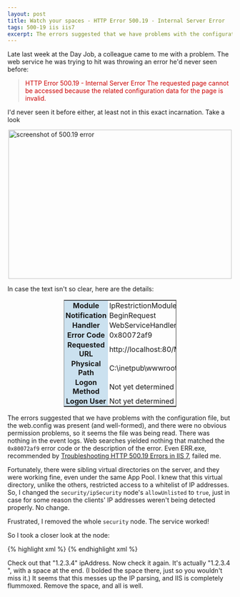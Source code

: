 ```yaml
---
layout: post
title: Watch your spaces - HTTP Error 500.19 - Internal Server Error
tags: 500-19 iis iis7
excerpt: The errors suggested that we have problems with the configuration file, but the web.config was present (and well-formed), and there were no obvious permission problems, so it seems the file was being read. There was nothing in the event logs. Web searches yielded nothing that matched the `0x80072af9` error code or the description of the error. Even ERR.exe, recommended by <a href="http://blogs.iis.net/webtopics/archive/2010/03/08/troubleshooting-http-500-19-errors-in-iis-7.aspx">Troubleshooting HTTP 500.19 Errors in IIS 7</a>, failed me.
---
```


Late last week at the Day Job, a colleague came to me with a problem. The web service he was trying to hit was throwing an error he'd never seen before:

<blockquote style="color:#CC0000;">
HTTP Error 500.19 - Internal Server Error
The requested page cannot be accessed because the related configuration data for the page is invalid.
</blockquote>

I'd never seen it before either, at least not in this exact incarnation. Take a look

<a href="{{ site.image_dir }}/500-191-internal-server-error.png"><img style="display: block; margin-left: auto; margin-right: auto;" src="{{ site.image_dir }}/500-191-internal-server-error-small.png" alt="screenshot of 500.19 error" width="500" height="334" /></a>

In case the text isn't so clear, here are the details:

<table align="center" border="1" style="border-collapse:collapse;border:1p black;width:50%;margin-left:25%;margin-right:25%;">
<col style="background-color:#CBE1EF;" />
<tr><th style="border:none;padding:1px 3px;">Module</th><td style="border:none;padding:1px 3px;">IpRestrictionModule</td></tr>
<tr><th style="border:none;padding:1px 3px;">Notification</th><td style="border:none;padding:1px 3px;">BeginRequest</td></tr>
<tr><th style="border:none;padding:1px 3px;">Handler</th><td style="border:none;padding:1px 3px;">WebServiceHandlerFactory-Integrated-4.0</td></tr>
<tr><th style="border:none;padding:1px 3px;">Error Code</th><td style="border:none;padding:1px 3px;">0x80072af9</td></tr>
<tr><th style="border:none;padding:1px 3px;">Requested URL</th><td style="border:none;padding:1px 3px;">http://localhost:80/My.Virtual.Directory/Service.asmx</td></tr>
<tr><th style="border:none;padding:1px 3px;">Physical Path</th><td style="border:none;padding:1px 3px;">C:\inetpub\wwwroot\My.Virtual.Directory\Service.asmx</td></tr>
<tr><th style="border:none;padding:1px 3px;">Logon Method</th><td style="border:none;padding:1px 3px;">Not yet determined</td></tr>
<tr><th style="border:none;padding:1px 3px;">Logon User</th><td style="border:none;padding:1px 3px;">Not yet determined</td></tr>
</table>

The errors suggested that we have problems with the configuration file, but the web.config was present (and well-formed), and there were no obvious permission problems, so it seems the file was being read. There was nothing in the event logs. Web searches yielded nothing that matched the <code>0x80072af9</code> error code or the description of the error. Even ERR.exe, recommended by <a href="http://blogs.iis.net/webtopics/archive/2010/03/08/troubleshooting-http-500-19-errors-in-iis-7.aspx">Troubleshooting HTTP 500.19 Errors in IIS 7</a>, failed me.

Fortunately, there were sibling virtual directories on the server, and they were working fine, even under the same App Pool. I knew that this virtual directory, unlike the others, restricted access to a whitelist of IP addresses. So, I changed the <code>security/ipSecurity</code> node's <code>allowUnlisted</code> to <code>true</code>, just in case for some reason the clients' IP addresses weren't being detected properly. No change.

Frustrated, I removed the whole <code>security</code> node. The service worked!

So I took a closer look at the node:

{% highlight xml %}
<security>
  <ipSecurity allowUnlisted="false">
    <add ipAddress="127.0.0.1" allowed="true" />
    <add ipAddress="1.2.3.4 " allowed="true" />
  </ipSecurity>
</security>
{% endhighlight xml %}


Check out that "1.2.3.4" ipAddress. Now check it again. It's actually
"1.2.3.4<b> </b>", with a space at the end. (I bolded the space there,
just so you wouldn't miss it.) It seems that this messes up the IP
parsing, and IIS is completely flummoxed. Remove the space, and all is
well.